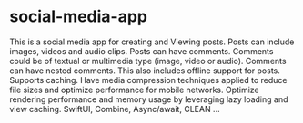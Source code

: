 # social-media-app
This is a social media app for creating and Viewing posts. Posts can include images, videos and audio clips. Posts can have comments. Comments could be of textual or multimedia type (image, video or audio). Comments can have nested comments. This also includes offline support for posts. Supports caching. Have media compression techniques applied to reduce file sizes and optimize performance for mobile networks. Optimize rendering performance and memory usage by leveraging lazy loading and view caching. SwiftUI, Combine, Async/await, CLEAN ...

